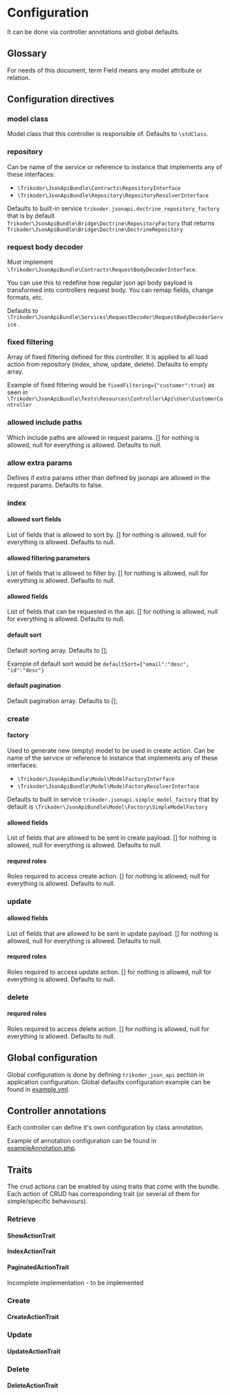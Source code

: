 # Configuration

It can be done via controller annotations and global defaults.

## Glossary
For needs of this document, term Field means any model attribute or relation.

## Configuration directives

### model class
Model class that this controller is responsible of. Defaults to `\stdClass`.


### repository
Can be name of the service or reference to instance that implements any of these interfaces:
- `\Trikoder\JsonApiBundle\Contracts\RepositoryInterface`
- `\Trikoder\JsonApiBundle\Repository\RepositoryResolverInterface`
 
Defaults to built-in service `trikoder.jsonapi.doctrine_repository_factory` that is by default `Trikoder\JsonApiBundle\Bridge\Doctrine\RepositoryFactory`
that returns `Trikoder\JsonApiBundle\Bridge\Doctrine\DoctrineRepository`


### request body decoder
Must implement `\Trikoder\JsonApiBundle\Contracts\RequestBodyDecoderInterface`.

You can use this to redefine how regular json api body payload is transformed into controllers request body.
You can remap fields, change formats, etc.

Defaults to `\Trikoder\JsonApiBundle\Services\RequestDecoder\RequestBodyDecoderService` .


### fixed filtering
Array of fixed filtering defined for this controller. It is applied to all load action from repository (index, show, update, delete).
Defaults to empty array.

Example of fixed filtering would be `fixedFiltering={"customer":true}` as seen in `\Trikoder\JsonApiBundle\Tests\Resources\Controller\Api\User\CustomerController`


### allowed include paths
Which include paths are allowed in request params. [] for nothing is allowed, null for everything is allowed.
Defaults to null.


### allow extra params
Defines if extra params other than defined by jsonapi are allowed in the request params. Defaults to false.


### index

#### allowed sort fields
List of fields that is allowed to sort by.
[] for nothing is allowed, null for everything is allowed.
Defaults to null.


#### allowed filtering parameters
List of fields that is allowed to filter by.
[] for nothing is allowed, null for everything is allowed.
Defaults to null.

#### allowed fields
List of fields that can be requested in the api.
[] for nothing is allowed, null for everything is allowed.
Defaults to null.

#### default sort
Default sorting array. Defaults to [];

Example of default sort would be `defaultSort={"email":"desc", "id":"desc"}`

#### default pagination
Default pagination array. Defaults to [];

### create

#### factory
Used to generate new (empty) model to be used in create action.
Can be name of the service or reference to instance that implements any of these interfaces:
- `\Trikoder\JsonApiBundle\Model\ModelFactoryInterface`
- `\Trikoder\JsonApiBundle\Model\ModelFactoryResolverInterface`

Defaults to built in service `trikoder.jsonapi.simple_model_factory` that by default is `\Trikoder\JsonApiBundle\Model\Factory\SimpleModelFactory`

#### allowed fields
List of fields that are allowed to be sent in create payload.
[] for nothing is allowed, null for everything is allowed.
Defaults to null.

#### requred roles
Roles required to access create action.
[] for nothing is allowed, null for everything is allowed.
Defaults to null.

### update

#### allowed fields
List of fields that are allowed to be sent in update payload.
[] for nothing is allowed, null for everything is allowed.
Defaults to null.

#### requred roles
Roles required to access update action.
[] for nothing is allowed, null for everything is allowed.
Defaults to null.

### delete

#### requred roles
Roles required to access delete action.
[] for nothing is allowed, null for everything is allowed.
Defaults to null.



## Global configuration
Global configuration is done by defining `trikoder_json_api` section in application configuration.
Global defaults configuration example can be found in [example.yml](examples/example.yml).

## Controller annotations
Each controller can define it's own configuration by class annotation.

Example of annotation configuration can be found in [exampleAnnotation.php](examples/exampleAnnotation.php).


## Traits
The crud actions can be enabled by using traits that come with the bundle. 
Each action of CRUD has corresponding trait (or several of them for simple/specific behaviours).

### Retrieve

#### ShowActionTrait

#### IndexActionTrait

#### PaginatedActionTrait
 Incomplete implementation - to be implemented

### Create

#### CreateActionTrait

### Update

#### UpdateActionTrait

### Delete

#### DeleteActionTrait
